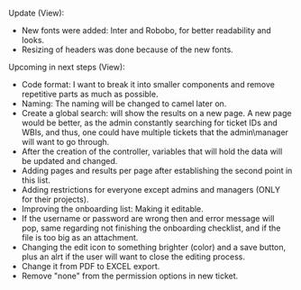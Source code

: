Update (View):
* New fonts were added: Inter and Robobo, for better readability and looks. 
* Resizing of headers was done because of the new fonts.


Upcoming in next steps (View):
* Code format: I want to break it into smaller components and remove repetitive parts as much as possible.
* Naming: The naming will be changed to camel later on.
* Create a global search: will show the results on a new page. A new page would be better, as the admin constantly searching for ticket IDs and WBIs, and thus, one could have multiple tickets that the admin\manager will want to go through.
* After the creation of the controller, variables that will hold the data will be updated and changed.
* Adding pages and results per page after establishing the second point in this list.
* Adding restrictions for everyone except admins and managers (ONLY for their projects).
* Improving the onboarding list: Making it editable.
* If the username or password are wrong then and error message will pop, same regarding not finishing the onboarding checklist, and if the file is too big as an attachment.
* Changing the edit icon to something brighter (color) and a save button, plus an alrt if the user will want to close the editing process. 
* Change it from PDF to EXCEL export.
* Remove "none" from the permission options in new ticket.
